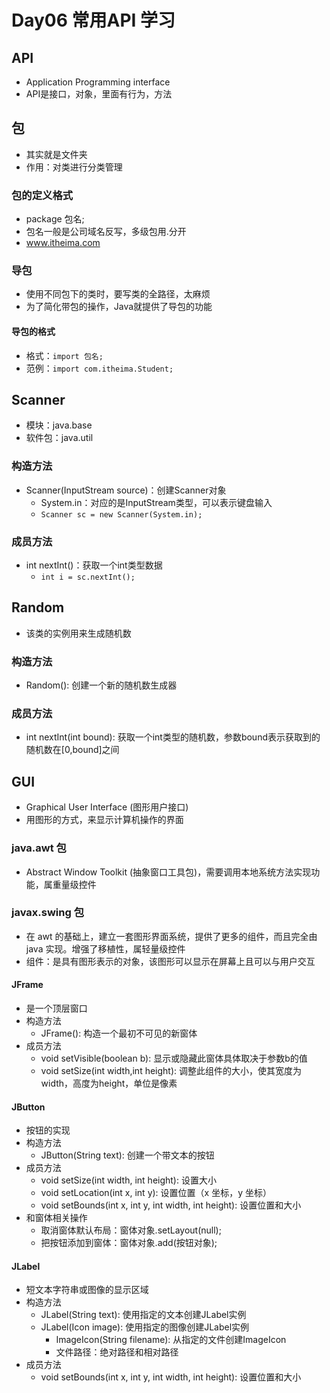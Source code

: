 # Day06 常用API 学习
## API
- Application Programming interface
- API是接口，对象，里面有行为，方法

## 包
- 其实就是文件夹
- 作用：对类进行分类管理
### 包的定义格式
- package 包名;
- 包名一般是公司域名反写，多级包用.分开
- www.itheima.com
### 导包
- 使用不同包下的类时，要写类的全路径，太麻烦
- 为了简化带包的操作，Java就提供了导包的功能
#### 导包的格式
- 格式：`import 包名;`
- 范例：`import com.itheima.Student;`

## Scanner
- 模块：java.base
- 软件包：java.util
### 构造方法
- Scanner(InputStream source)：创建Scanner对象
    - System.in：对应的是InputStream类型，可以表示键盘输入
    - `Scanner sc = new Scanner(System.in);`
### 成员方法 
- int nextInt()：获取一个int类型数据
    - `int i = sc.nextInt();`

## Random
- 该类的实例用来生成随机数
### 构造方法
- Random(): 创建一个新的随机数生成器
### 成员方法
- int nextInt(int bound): 获取一个int类型的随机数，参数bound表示获取到的随机数在[0,bound]之间

## GUI
- Graphical User Interface (图形用户接口)
- 用图形的方式，来显示计算机操作的界面
### java.awt 包
- Abstract Window Toolkit (抽象窗口工具包)，需要调用本地系统方法实现功能，属重量级控件
### javax.swing 包
- 在 awt 的基础上，建立一套图形界面系统，提供了更多的组件，而且完全由 java 实现。增强了移植性，属轻量级控件
- 组件：是具有图形表示的对象，该图形可以显示在屏幕上且可以与用户交互

#### JFrame
- 是一个顶层窗口
- 构造方法
	- JFrame(): 构造一个最初不可见的新窗体
- 成员方法
	- void setVisible(boolean b): 显示或隐藏此窗体具体取决于参数b的值
	- void setSize(int width,int height): 调整此组件的大小，使其宽度为width，高度为height，单位是像素

#### JButton
- 按钮的实现
- 构造方法
	- JButton(String text): 创建一个带文本的按钮
- 成员方法
	- void setSize(int width, int height): 设置大小
	- void setLocation(int x, int y): 设置位置（x 坐标，y 坐标）
	- void setBounds(int x, int y, int width, int height): 设置位置和大小
- 和窗体相关操作
	- 取消窗体默认布局：窗体对象.setLayout(null);
	- 把按钮添加到窗体：窗体对象.add(按钮对象);

#### JLabel
- 短文本字符串或图像的显示区域
- 构造方法
	- JLabel(String text): 使用指定的文本创建JLabel实例
	- JLabel(Icon image): 使用指定的图像创建JLabel实例
		- ImageIcon(String filename): 从指定的文件创建ImageIcon 
		- 文件路径：绝对路径和相对路径
- 成员方法
	- void setBounds(int x, int y, int width, int height): 设置位置和大小
